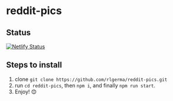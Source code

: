 # reddit-pics

## Status

[![Netlify Status](https://api.netlify.com/api/v1/badges/4e2980dc-c13f-46a1-8006-381de8332e88/deploy-status)](https://app.netlify.com/sites/reddit-pics-best/deploys)

## Steps to install

1. clone `git clone https://github.com/rlgerma/reddit-pics.git`
2. run `cd reddit-pics`, then `npm i`, and finally `npm run start`.
3. Enjoy! 😊
